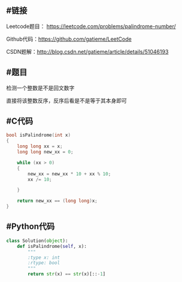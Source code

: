 #链接
-------
Leetcode题目： https://leetcode.com/problems/palindrome-number/

Github代码：https://github.com/gatieme/LeetCode

CSDN题解：http://blog.csdn.net/gatieme/article/details/51046193

#题目
-------
检测一个整数是不是回文数字

直接将该整数反序，反序后看是不是等于其本身即可

#C代码
-------
```c
bool isPalindrome(int x)
{
    long long xx = x;
    long long new_xx = 0;

    while (xx > 0)
    {
        new_xx = new_xx * 10 + xx % 10;
        xx /= 10;

    }

    return new_xx == (long long)x;
}

```


#Python代码
-------
```py
class Solution(object):
    def isPalindrome(self, x):
        """
        :type x: int
        :rtype: bool
        """
        return str(x) == str(x)[::-1]

```
